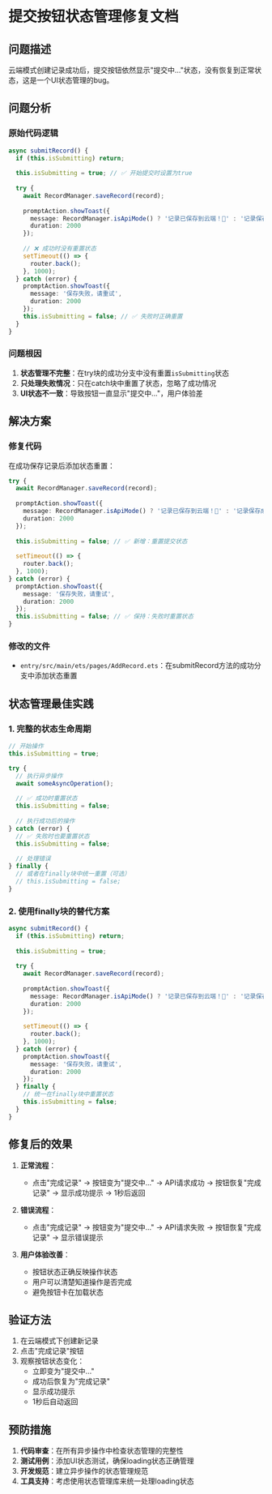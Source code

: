 # 提交按钮状态管理修复文档

## 问题描述
云端模式创建记录成功后，提交按钮依然显示"提交中..."状态，没有恢复到正常状态，这是一个UI状态管理的bug。

## 问题分析

### 原始代码逻辑
```typescript
async submitRecord() {
  if (this.isSubmitting) return;
  
  this.isSubmitting = true; // ✅ 开始提交时设置为true
  
  try {
    await RecordManager.saveRecord(record);
    
    promptAction.showToast({
      message: RecordManager.isApiMode() ? '记录已保存到云端！🎉' : '记录保存成功！🎉',
      duration: 2000
    });
    
    // ❌ 成功时没有重置状态
    setTimeout(() => {
      router.back();
    }, 1000);
  } catch (error) {
    promptAction.showToast({
      message: '保存失败，请重试',
      duration: 2000
    });
    this.isSubmitting = false; // ✅ 失败时正确重置
  }
}
```

### 问题根因
1. **状态管理不完整**：在try块的成功分支中没有重置`isSubmitting`状态
2. **只处理失败情况**：只在catch块中重置了状态，忽略了成功情况
3. **UI状态不一致**：导致按钮一直显示"提交中..."，用户体验差

## 解决方案

### 修复代码
在成功保存记录后添加状态重置：

```typescript
try {
  await RecordManager.saveRecord(record);
  
  promptAction.showToast({
    message: RecordManager.isApiMode() ? '记录已保存到云端！🎉' : '记录保存成功！🎉',
    duration: 2000
  });
  
  this.isSubmitting = false; // ✅ 新增：重置提交状态
  
  setTimeout(() => {
    router.back();
  }, 1000);
} catch (error) {
  promptAction.showToast({
    message: '保存失败，请重试',
    duration: 2000
  });
  this.isSubmitting = false; // ✅ 保持：失败时重置状态
}
```

### 修改的文件
- `entry/src/main/ets/pages/AddRecord.ets`：在submitRecord方法的成功分支中添加状态重置

## 状态管理最佳实践

### 1. 完整的状态生命周期
```typescript
// 开始操作
this.isSubmitting = true;

try {
  // 执行异步操作
  await someAsyncOperation();
  
  // ✅ 成功时重置状态
  this.isSubmitting = false;
  
  // 执行成功后的操作
} catch (error) {
  // ✅ 失败时也要重置状态
  this.isSubmitting = false;
  
  // 处理错误
} finally {
  // 或者在finally块中统一重置（可选）
  // this.isSubmitting = false;
}
```

### 2. 使用finally块的替代方案
```typescript
async submitRecord() {
  if (this.isSubmitting) return;
  
  this.isSubmitting = true;
  
  try {
    await RecordManager.saveRecord(record);
    
    promptAction.showToast({
      message: RecordManager.isApiMode() ? '记录已保存到云端！🎉' : '记录保存成功！🎉',
      duration: 2000
    });
    
    setTimeout(() => {
      router.back();
    }, 1000);
  } catch (error) {
    promptAction.showToast({
      message: '保存失败，请重试',
      duration: 2000
    });
  } finally {
    // 统一在finally块中重置状态
    this.isSubmitting = false;
  }
}
```

## 修复后的效果

1. **正常流程**：
   - 点击"完成记录" → 按钮变为"提交中..." → API请求成功 → 按钮恢复"完成记录" → 显示成功提示 → 1秒后返回

2. **错误流程**：
   - 点击"完成记录" → 按钮变为"提交中..." → API请求失败 → 按钮恢复"完成记录" → 显示错误提示

3. **用户体验改善**：
   - 按钮状态正确反映操作状态
   - 用户可以清楚知道操作是否完成
   - 避免按钮卡在加载状态

## 验证方法

1. 在云端模式下创建新记录
2. 点击"完成记录"按钮
3. 观察按钮状态变化：
   - 立即变为"提交中..."
   - 成功后恢复为"完成记录"
   - 显示成功提示
   - 1秒后自动返回

## 预防措施

1. **代码审查**：在所有异步操作中检查状态管理的完整性
2. **测试用例**：添加UI状态测试，确保loading状态正确管理
3. **开发规范**：建立异步操作的状态管理规范
4. **工具支持**：考虑使用状态管理库来统一处理loading状态